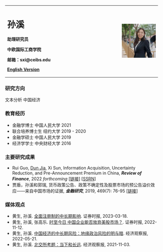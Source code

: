 <table border="0">
  <tr>
    <td width="75%">
      <h1>孙溪</h1> 
      <p><b>助理研究员</b></p>
      <p><b>中欧国际工商学院</b></p>
      <p><b>邮箱：sxi@ceibs.edu</b></p>
      <p><b> <a href="/index.html">English Version</a> </b></p>
    </td>
    <td width="25%">
      <img src="/头像.jpg" width="100%"> 
    </td>
  </tr>
</table>

### 研究方向
文本分析 中国经济

### 教育经历
- 金融学博士 中国人民大学 2021
- 联合培养博士生 纽约大学 2019 - 2020
- 金融学硕士 中国人民大学 2019
- 经济学学士 中央财经大学 2016

### 主要研究成果
- Rui Guo, [Dun Jia](https://jiadun.weebly.com/), Xi Sun, Information Acquisition, Uncertainty Reduction, and Pre-Announcement Premium in China, **_Review of Finance_**, 2022 _forthcoming_ [[链接](https://doi.org/10.1093/rof/rfac042)] [[SSRN](https://papers.ssrn.com/sol3/papers.cfm?abstract_id=3114038)]
- 贾盾，孙溪和郭瑞, 货币政策公告、政策不确定性及股票市场的预公告溢价效应——来自中国市场的证据, **_金融研究_**, 2019, 469(7): 76-95 [[链接](http://www.jryj.org.cn/CN/Y2019/V469/I7/76)]

<!-- ### 工作论文 -->

### 媒体观点
- 黄生, 孙溪. [全面注册制的中长期影响](http://www.stcn.com/article/detail/818684.html). 证券时报, 2023-03-18.
- 黄生, 孙溪, 张高乐. [时至今日 中国企业能否放弃美股市场？](http://www.stcn.com/article/detail/721800.html). 证券时报, 2022-11-12.
- 黄生, 孙溪. [中国经济的中长期风险：地缘政治风险的明与暗](http://www.eeo.com.cn/2022/0521/535682.shtml). 经济观察报, 2022-05-21.
- 黄生, 孙溪. [北交所考题：当下和长远](http://www.eeo.com.cn/2021/1103/509911.shtml). 经济观察报, 2021-11-03.


